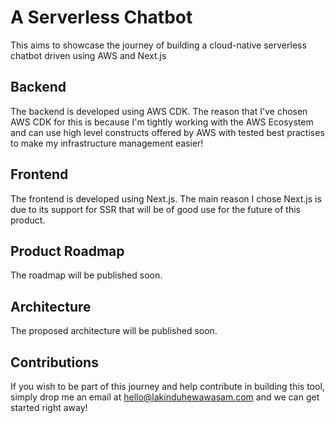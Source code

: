 # A Serverless Chatbot

This aims to showcase the journey of building a cloud-native serverless chatbot driven using AWS and Next.js

## Backend

The backend is developed using AWS CDK. The reason that I've chosen AWS CDK for this is because I'm tightly working with the AWS Ecosystem and can use high level constructs offered by AWS with tested best practises to make my infrastructure management easier!

## Frontend

The frontend is developed using Next.js. The main reason I chose Next.js is due to its support for SSR that will be of good use for the future of this product.

## Product Roadmap

The roadmap will be published soon.

## Architecture

The proposed architecture will be published soon.

## Contributions

If you wish to be part of this journey and help contribute in building this tool, simply drop me an email at [hello@lakinduhewawasam.com](mailto:hello@lakinduhewawasam.com) and we can get started right away!